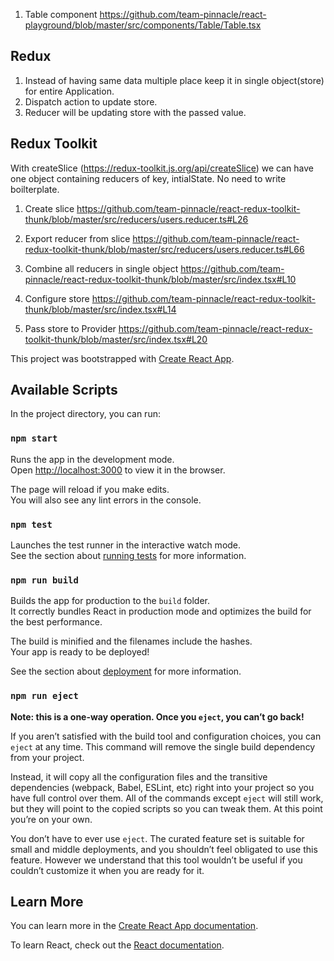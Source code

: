 1. Table component https://github.com/team-pinnacle/react-playground/blob/master/src/components/Table/Table.tsx

## Redux
1. Instead of having same data multiple place keep it in single object(store) for entire Application.
2. Dispatch action to update store.
3. Reducer will be updating store with the passed value.

## Redux Toolkit
With createSlice (https://redux-toolkit.js.org/api/createSlice) we can have one object containing    reducers of key, intialState. No need to write boilterplate.

1. Create slice https://github.com/team-pinnacle/react-redux-toolkit-thunk/blob/master/src/reducers/users.reducer.ts#L26

2. Export reducer from slice https://github.com/team-pinnacle/react-redux-toolkit-thunk/blob/master/src/reducers/users.reducer.ts#L66

3. Combine all reducers in single object https://github.com/team-pinnacle/react-redux-toolkit-thunk/blob/master/src/index.tsx#L10

4. Configure store https://github.com/team-pinnacle/react-redux-toolkit-thunk/blob/master/src/index.tsx#L14

5. Pass store to Provider https://github.com/team-pinnacle/react-redux-toolkit-thunk/blob/master/src/index.tsx#L20


This project was bootstrapped with [Create React App](https://github.com/facebook/create-react-app).

## Available Scripts

In the project directory, you can run:

### `npm start`

Runs the app in the development mode.<br />
Open [http://localhost:3000](http://localhost:3000) to view it in the browser.

The page will reload if you make edits.<br />
You will also see any lint errors in the console.

### `npm test`

Launches the test runner in the interactive watch mode.<br />
See the section about [running tests](https://facebook.github.io/create-react-app/docs/running-tests) for more information.

### `npm run build`

Builds the app for production to the `build` folder.<br />
It correctly bundles React in production mode and optimizes the build for the best performance.

The build is minified and the filenames include the hashes.<br />
Your app is ready to be deployed!

See the section about [deployment](https://facebook.github.io/create-react-app/docs/deployment) for more information.

### `npm run eject`

**Note: this is a one-way operation. Once you `eject`, you can’t go back!**

If you aren’t satisfied with the build tool and configuration choices, you can `eject` at any time. This command will remove the single build dependency from your project.

Instead, it will copy all the configuration files and the transitive dependencies (webpack, Babel, ESLint, etc) right into your project so you have full control over them. All of the commands except `eject` will still work, but they will point to the copied scripts so you can tweak them. At this point you’re on your own.

You don’t have to ever use `eject`. The curated feature set is suitable for small and middle deployments, and you shouldn’t feel obligated to use this feature. However we understand that this tool wouldn’t be useful if you couldn’t customize it when you are ready for it.

## Learn More

You can learn more in the [Create React App documentation](https://facebook.github.io/create-react-app/docs/getting-started).

To learn React, check out the [React documentation](https://reactjs.org/).
